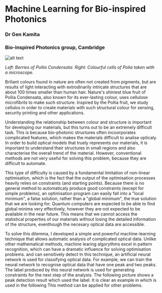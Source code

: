 Machine Learning for Bio-inspired Photonics
==================================
### Dr Gen Kamita
### Bio-inspired Photonics group, Cambridge

![alt text](https://dl.dropboxusercontent.com/u/3543207/polliaFruit.png "Fruit of Pollia Condensata")

*Left: Berries of Pollia Condensata. Right: Colourful cells of Polia taken with a microscope.*

Briliant colours found in nature are often not created from pigments, but are results of light interacting with extrodinarily intricate structures that are about 100 times smaller than human hair. Nature's shiniest blue fruit of Pollia Condensata, also known for its ever-lasting colour, uses cellulose microfibrils to make such structure. Inspired by the Pollia fruit, we study cellulos in order to create materials with such structural colour for sensing, security printing and other applications.

Understanding the relationship between colour and structure is important for developing our materials, but this turns out to be an extremely difficult task. This is because bio-photonic structures often incoorporates complicated features, which makes the materials difficult to analise opticaly. In order to build optical models that truely represents our materials, it is important to understand their structures in small regions and also characterise the overall trend of the material. However, conventional methods are not very useful for solving this problem, because they are difficult to automate. 

This type of difficulty is caused by a fundamental limitation of non-linear optimisation, which is the fact that the output of the optimisation processes heavily relies on constraints (and starting points). Because there is no general method to automaticaly produce good constraints (except for simple problems), an optimisation program can easily fall into a "local minimum", a false solution, rather than a "global minimum", the true solution that we are looking for. Quantum computers are expected to be able to find global minima very effectively, however they are not expected to be available in the near future. This means that we cannot access the statistical properties of our materials without losing the detailed information of the structure, eventhough the necesary optical data are accessible. 

To solve this dilemma, I developed a simple and powerful machine-learning technique that allows automatic analysis of complicated optical data. Unlike other mathematical methods, machine learing algorythms excel in pattern recognition, which can have a dramatic influence for solving optimisation problems. and can sensitively detect In this technique, an artificial neural network is used for classifying optical data. For example, we can train the neural network to recognise optical data that have one peak and two peaks. The label produced by this neural network is used for generating constraints for the next step of the analysis. The following picture shows a peak detection result which used the label. It is clear
an example in which is used in the following This method can be applied for other problems.

